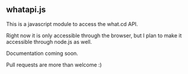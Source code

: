 ## whatapi.js

This is a javascript module to access the what.cd API.

Right now it is only accessible through the browser, 
but I plan to make it accessible through node.js as well.

Documentation coming soon.

Pull requests are more than welcome :)